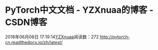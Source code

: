 # PyTorch中文文档 - YZXnuaa的博客 - CSDN博客
2018年06月08日 17:19:14[YZXnuaa](https://me.csdn.net/YZXnuaa)阅读数：272
                http://pytorch-cn.readthedocs.io/zh/latest/            
